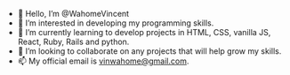 - 👋 Hello, I’m @WahomeVincent
- 👀 I’m interested in developing my programming skills.
- 🌱 I’m currently learning to develop projects in HTML, CSS, vanilla JS, React, Ruby, Rails and python.
- 💞️ I’m looking to collaborate on any projects that will help grow my skills.
- 📫 My official email is vinwahome@gmail.com.

<!---
WahomeVincent/WahomeVincent is a ✨ special ✨ repository because its `README.md` (this file) appears on your GitHub profile.
You can click the Preview link to take a look at your changes.
--->
